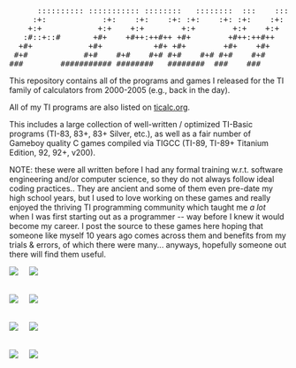 <pre>
      :::::::::: ::::::::::: ::::::::   ::::::::  :::    ::: 
     :+:            :+:    :+:    :+: :+:    :+: :+:    :+:  
    +:+            +:+    +:+        +:+        +:+    +:+   
   :#::+::#       +#+    +#++:++#++ +#+        +#++:++#++    
  +#+            +#+           +#+ +#+        +#+    +#+     
 #+#            #+#    #+#    #+# #+#    #+# #+#    #+#      
###        ########### ########   ########  ###    ###       
</pre>

This repository contains all of the programs and games I released for the TI family of calculators from 2000-2005 (e.g., back in the day).

All of my TI programs are also listed on <a href="http://www.ticalc.org/archives/files/authors/78/7869.html">ticalc.org</a>.

This includes a large collection of well-written / optimized TI-Basic programs (TI-83, 83+, 83+ Silver, etc.), as well as a fair number of Gameboy quality C games compiled via TIGCC (TI-89, TI-89+ Titanium Edition, 92, 92+, v200).

NOTE: these were all written before I had any formal training w.r.t. software engineering and/or computer science, so they do not always follow ideal coding practices.. They are ancient and some of them even pre-date my high school years, but I used to love working on these games and really enjoyed the thriving TI programming community which taught me *a lot* when I was first starting out as a programmer -- way before I knew it would become my career.  I post the source to these games here hoping that someone like myself 10 years ago comes across them and benefits from my trials & errors, of which there were many... anyways, hopefully someone out there will find them useful.

<img src="http://www.ticalc.org/archives/files/ss/463/46308.gif" />&nbsp;&nbsp;&nbsp;&nbsp;
<img src="http://www.ticalc.org/archives/files/ss/463/46307.gif" />
<br />
<br />

<img src="http://www.ticalc.org/archives/files/ss/701/70139.gif" />&nbsp;&nbsp;&nbsp;&nbsp;
<img src="http://www.ticalc.org/archives/files/ss/701/70141.gif" />
<br />
<br />

<img src="http://www.ticalc.org/archives/files/ss/712/71205.gif" />&nbsp;&nbsp;&nbsp;&nbsp;
<img src="http://www.ticalc.org/archives/files/ss/712/71208.gif" />
<br />
<br />

<img src="http://www.ticalc.org/archives/files/ss/402/40275.gif" />&nbsp;&nbsp;&nbsp;&nbsp;
<img src="http://www.ticalc.org/archives/files/ss/646/64626.gif" />

